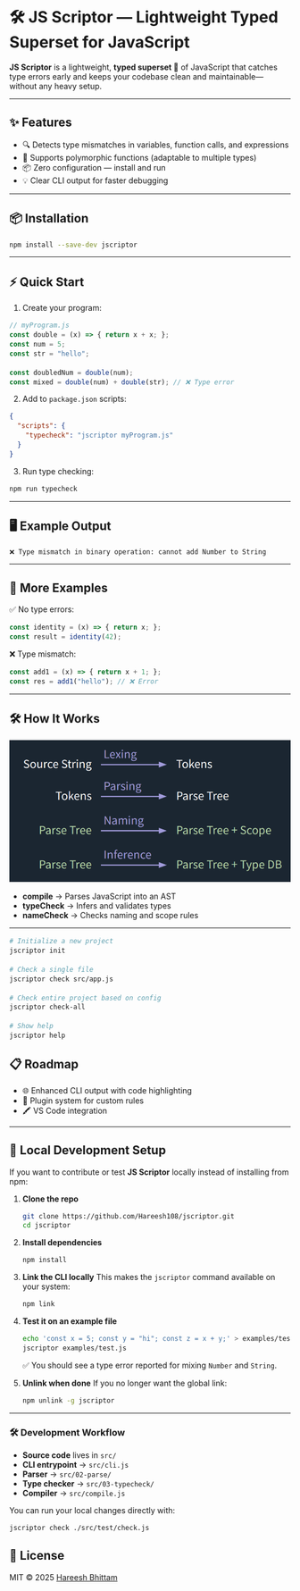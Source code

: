 # 🛠️ JS Scriptor — Lightweight Typed Superset for JavaScript

**JS Scriptor** is a lightweight, **typed superset 🚀** of JavaScript that catches type errors early and keeps your codebase clean and maintainable—without any heavy setup.

---

## ✨ Features

* 🔍 Detects type mismatches in variables, function calls, and expressions
* 🧠 Supports polymorphic functions (adaptable to multiple types)
* 📦 Zero configuration — install and run
* 💡 Clear CLI output for faster debugging

---

## 📦 Installation

```bash
npm install --save-dev jscriptor
````

---

## ⚡ Quick Start

1. Create your program:

```js
// myProgram.js
const double = (x) => { return x + x; };
const num = 5;
const str = "hello";

const doubledNum = double(num);
const mixed = double(num) + double(str); // ❌ Type error
```

2. Add to `package.json` scripts:

```json
{
  "scripts": {
    "typecheck": "jscriptor myProgram.js"
  }
}
```

3. Run type checking:

```bash
npm run typecheck
```

---

## 🖥 Example Output

```plaintext
❌ Type mismatch in binary operation: cannot add Number to String
```

---

## 🧪 More Examples

✅ No type errors:

```js
const identity = (x) => { return x; };
const result = identity(42);
```

❌ Type mismatch:

```js
const add1 = (x) => { return x + 1; };
const res = add1("hello"); // ❌ Error
```

---

## 🛠 How It Works

![Compiler Design](https://raw.githubusercontent.com/Hareesh108/jscriptor/main/docs/design.png)

* **compile** → Parses JavaScript into an AST
* **typeCheck** → Infers and validates types
* **nameCheck** → Checks naming and scope rules

---

```bash
# Initialize a new project
jscriptor init

# Check a single file
jscriptor check src/app.js

# Check entire project based on config
jscriptor check-all

# Show help
jscriptor help
```

## 📋 Roadmap

* 🌐 Enhanced CLI output with code highlighting
* 🧩 Plugin system for custom rules
* 🖍 VS Code integration

---

## 🔧 Local Development Setup

If you want to contribute or test **JS Scriptor** locally instead of installing from npm:

1. **Clone the repo**

   ```bash
   git clone https://github.com/Hareesh108/jscriptor.git
   cd jscriptor
    ```

2. **Install dependencies**

   ```bash
   npm install
   ```

3. **Link the CLI locally**
   This makes the `jscriptor` command available on your system:

   ```bash
   npm link
   ```

4. **Test it on an example file**

   ```bash
   echo 'const x = 5; const y = "hi"; const z = x + y;' > examples/test.js
   jscriptor examples/test.js
   ```

   ✅ You should see a type error reported for mixing `Number` and `String`.

5. **Unlink when done**
   If you no longer want the global link:

   ```bash
   npm unlink -g jscriptor
   ```

---

### 🛠 Development Workflow

* **Source code** lives in `src/`
* **CLI entrypoint** → `src/cli.js`
* **Parser** → `src/02-parse/`
* **Type checker** → `src/03-typecheck/`
* **Compiler** → `src/compile.js`

You can run your local changes directly with:

```bash
jscriptor check ./src/test/check.js 
```

## 📜 License

MIT © 2025 [Hareesh Bhittam](https://github.com/Hareesh108/jscriptor)
